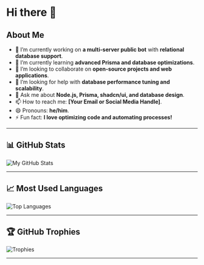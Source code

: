 # Hi there 👋

## About Me
- 🔭 I’m currently working on **a multi-server public bot** with **relational database support**.  
- 🌱 I’m currently learning **advanced Prisma and database optimizations**.  
- 👯 I’m looking to collaborate on **open-source projects and web applications**.  
- 🤔 I’m looking for help with **database performance tuning and scalability**.  
- 💬 Ask me about **Node.js, Prisma, shadcn/ui, and database design**.  
- 📫 How to reach me: **[Your Email or Social Media Handle]**.  
- 😄 Pronouns: **he/him**.  
- ⚡ Fun fact: **I love optimizing code and automating processes!**  

---

## 📊 GitHub Stats  

![My GitHub Stats](https://github-readme-stats.vercel.app/api?username=derechtejan02&show_icons=true&title_color=9b57d5&icon_color=9b57d5&text_color=d4d4d8&bg_color=18181b&border_color=9b57d5&border_radius=24)

---

## 📈 Most Used Languages  

![Top Languages](https://github-readme-stats.vercel.app/api/top-langs/?username=derechtejan02&layout=compact&title_color=9b57d5&icon_color=9b57d5&text_color=d4d4d8&bg_color=18181b&border_color=9b57d5&border_radius=24)

---

## 🏆 GitHub Trophies  

![Trophies](https://github-profile-trophy.vercel.app/?username=derechtejan02&theme=onedark)

---

